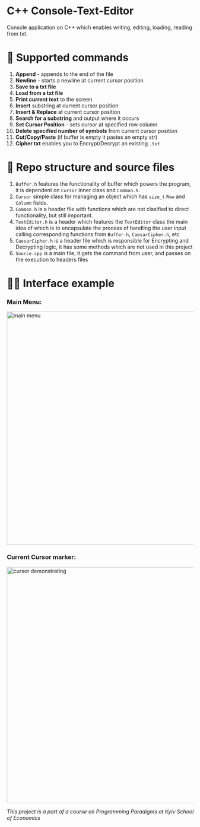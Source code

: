 # C++ Console-Text-Editor
Console application on C++ which enables writing, editing, loading, reading from txt.  

# 🎯 Supported commands
1. **Append** - appends to the end of the file
2. **Newline** - starts a newline at current cursor position
3. **Save to a txt file**
4. **Load from a txt file**
5. **Print current text** to the screen
6. **Insert** substring at current cursor position
7. **Insert & Replace** at current cursor position 
8. **Search for a substring** and output where it occurs
9. **Set Cursor Position** - sets cursor at specified row column 
10. **Delete specified number of symbols** from current cursor position
11. **Cut/Copy/Paste** (if buffer is empty it pastes an empty str)
12. **Cipher txt** enables you to Encrypt/Decrypt an existing `.txt` 
    
# 📁 Repo structure and source files
1. `Buffer.h` features the functionality of buffer which powers the program, it is dependent on `Cursor` inner class and `Common.h`.
2. `Cursor` simple class for managing an object which has `size_t` `Row` and `Column` fields.
3. `Common.h` is a header file with functions which are not clasified to direct functionality, but still important.
4. `TextEditor.h` is a header which features the `TextEditor` class the main idea of which is to encapsulate the process of handling the user input calling corresponding functions from `Buffer.h`, `CaesarCipher.h`, etc
5. `CaesarCipher.h` is a header file which is responsible for Encrypting and Decrypting logic, it has some methods which are not used in this project 
6. `Source.cpp` is a main file, it gets the command from user, and passes on the execution to headers files

# 👨‍💻 Interface example
### Main Menu:
<img width="629" alt="main menu" src="https://github.com/hermanhavva/C-Console-Text-Editor/assets/108483440/2bad9124-aca7-4a33-a7ef-0f9643a9c1d1">

### Current Cursor marker:
<img width="637" alt="cursor demonstrating" src="https://github.com/hermanhavva/C-Console-Text-Editor/assets/108483440/affb9bad-400b-4200-976b-6305f5df1fb8">


  *This project is a part of a course on Programming Paradigms at Kyiv School of Economics*

